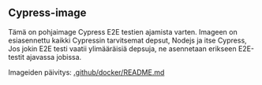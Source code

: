 ## Cypress-image

Tämä on pohjaimage Cypress E2E testien ajamista varten.
Imageen on esiasennettu kaikki Cypressin tarvitsemat depsut, Nodejs ja itse Cypress,
Jos jokin E2E testi vaatii ylimääräisiä depsuja, ne asennetaan erikseen E2E-testit ajavassa jobissa.

Imageiden päivitys: [.github/docker/README.md](.github/docker/README.md)
